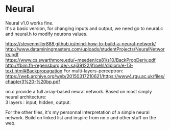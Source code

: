 # Neural
Neural v1.0 works fine.       
It's a basic version, for changing inputs and output, we need go to neural.c and neural.h
to modify neurons values.                                

https://stevenmiller888.github.io/mind-how-to-build-a-neural-network/
http://www.dataminingmasters.com/uploads/studentProjects/NeuralNetworks.pdf                
https://www.cs.swarthmore.edu/~meeden/cs81/s10/BackPropDeriv.pdf                         
http://fbim.fh-regensburg.de/~saj39122/jfroehl/diplom/e-13-text.html#Backpropagation
For multi-layers-perceptron:                                      
https://web.archive.org/web/20150317210621/https://www4.rgu.ac.uk/files/chapter3%20-%20bp.pdf      
                                         
nn.c provide a full array-based neural network. Based on most simply neural architecture:                        
3 layers : input, hidden, output.


For the other files, it's my personnal interpretation of a simple neural network.
Build on linked list and inspire from nn.c and other stuff on the web.
